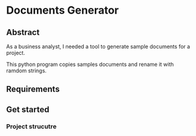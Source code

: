 # Documents Generator

## Abstract

As a business analyst, I needed a tool to generate sample documents for a project.

This python program copies samples documents and rename it with ramdom strings.

## Requirements

## Get started

### Project strucutre


